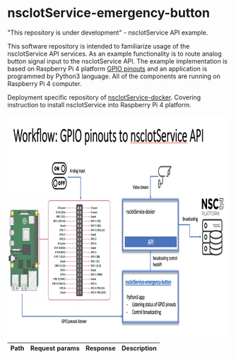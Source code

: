 # nscIotService-emergency-button
"This repository is under development" - nscIotService API example.

This software repository is intended to familiarize usage of the nscIotService API services. As an example functionality is to route analog button signal input to the nscIotService API. The example implementation is based on Raspberry Pi 4 platform [GPIO pinouts](https://www.raspberrypi.org/documentation/usage/gpio/) and an application is programmed by Python3 language. All of the components are running on Raspberry Pi 4 computer.

Deployment specific repository of [nscIotService-docker](https://github.com/NSION/nscIotService-docker). Covering instruction to install nscIotService into Raspberry Pi 4 platform.

<img src="https://github.com/NSION/nscIotService-emergency-button/blob/main/nscIotService-API-example1.png" width="800" height="500">

| Path | Request params | Response | Description |
| :--- |     :---:      |   :---:  |       ---:  |
